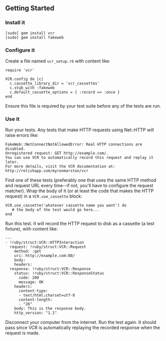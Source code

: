 ## Getting Started

### Install it

    [sudo] gem install vcr
    [sudo] gem install fakeweb

### Configure it

Create a file named `vcr_setup.rb` with content like:

    require 'vcr'

    VCR.config do |c|
      c.cassette_library_dir = 'vcr_cassettes'
      c.stub_with :fakeweb
      c.default_cassette_options = { :record => :once }
    end

Ensure this file is required by your test suite before any
of the tests are run.

### Use it

Run your tests.  Any tests that make HTTP requests using Net::HTTP will
raise errors like:

    FakeWeb::NetConnectNotAllowedError: Real HTTP connections are disabled.
    Unregistered request: GET http://example.com/.
    You can use VCR to automatically record this request and replay it later.
    For more details, visit the VCR documentation at: http://relishapp.com/myronmarston/vcr

Find one of these tests (preferably one that uses the same HTTP method and
request URL every time--if not, you'll have to configure the request matcher).
Wrap the body of it (or at least the code that makes the HTTP request) in a
`VCR.use_cassette` block:

    VCR.use_cassette('whatever cassette name you want') do
       # the body of the test would go here...
    end

Run this test.  It will record the HTTP request to disk as a cassette (a
test fixture), with content like:

    --- 
    - !ruby/struct:VCR::HTTPInteraction 
      request: !ruby/struct:VCR::Request 
        method: :get
        uri: http://example.com:80/
        body: 
        headers: 
      response: !ruby/struct:VCR::Response 
        status: !ruby/struct:VCR::ResponseStatus 
          code: 200
          message: OK
        headers: 
          content-type: 
          - text/html;charset=utf-8
          content-length: 
          - "26"
        body: This is the response body.
        http_version: "1.1"

Disconnect your computer from the internet.  Run the test again.
It should pass since VCR is automatically replaying the recorded
response when the request is made.

